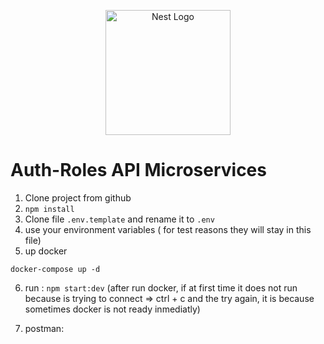 <p align="center">
  <a href="http://nestjs.com/" target="blank"><img src="https://nestjs.com/img/logo-small.svg" width="200" alt="Nest Logo" /></a>
</p>


# Auth-Roles API Microservices

1. Clone project from github
2. ```npm install```
3. Clone file ```.env.template``` and rename it to ```.env```
4. use your environment variables ( for test reasons they will stay in this file)
5. up docker
```
docker-compose up -d
```
6. run : ```npm start:dev``` (after run docker, if at first time it does not run because is trying to connect => ctrl + c and the try again, 
it is because sometimes docker is not ready inmediatly)

7. postman:

